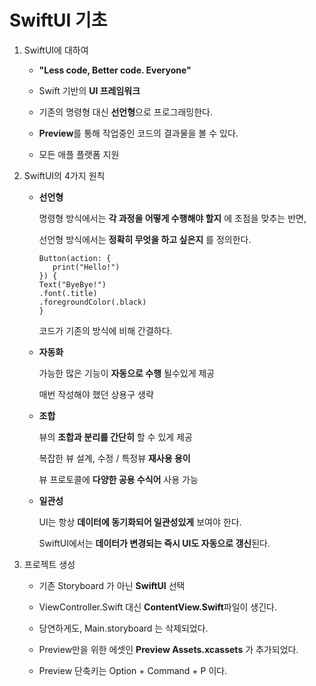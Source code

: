 # SwiftUI 기초

1. SwiftUI에 대하여

   - **"Less code, Better code. Everyone"**

     

   - Swift 기반의 **UI 프레임워크**

     

   - 기존의 명령형 대신 **선언형**으로 프로그래밍한다.

     

   - **Preview**를 통해 작업중인 코드의 결과물을 볼 수 있다.

     

   - 모든 애플 플랫폼 지원

     

2. SwiftUI의 4가지 원칙

   - **선언형**

     명령형 방식에서는 **각 과정을 어떻게 수행해야 할지** 에 초점을 맞추는 반면, 

     선언형 방식에서는 **정확히 무엇을 하고 싶은지** 를 정의한다.

     ```SwiftUI
     Button(action: {
     	print("Hello!")
     }) {
     Text("ByeBye!")
     .font(.title)
     .foregroundColor(.black)
     }
     ```

     코드가 기존의 방식에 비해 간결하다.

     

   - **자동화**

     가능한 많은 기능이 **자동으로 수행** 될수있게 제공

     매번 작성해야 했던 상용구 생략

     

   - **조합**

     뷰의 **조합과 분리를 간단히** 할 수 있게 제공

     복잡한 뷰 설계, 수정 / 특정뷰 **재사용 용이**

     뷰 프로토콜에 **다양한 공용 수식어** 사용 가능

     

   - **일관성**

     UI는 항상 **데이터에 동기화되어 일관성있게** 보여야 한다.

     SwiftUI에서는 **데이터가 변경되는 즉시 UI도 자동으로 갱신**된다.

     

   

3. 프로젝트 생성

   - 기존 Storyboard 가 아닌 **SwiftUI** 선택

     

   - ViewController.Swift 대신 **ContentView.Swift**파일이 생긴다.

     

   - 당연하게도, Main.storyboard 는 삭제되었다.

     

   - Preview만을 위한 에셋인 **Preview Assets.xcassets** 가 추가되었다.

     

   - Preview 단축키는 Option + Command + P 이다.

